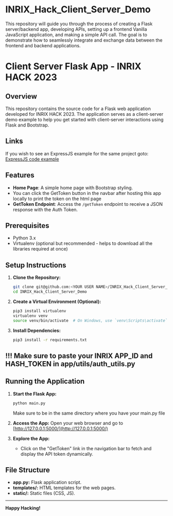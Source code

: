 # INRIX_Hack_Client_Server_Demo
This repository will guide you through the process of creating a Flask server/backend app, developing APIs, setting up a frontend Vanilla JavaScript application, and making a simple API call. The goal is to demonstrate how to seamlessly integrate and exchange data between the frontend and backend applications.


# Client Server Flask App - INRIX HACK 2023

## Overview
This repository contains the source code for a Flask web application developed for INRIX HACK 2023. The application serves as a client-server demo example to help you get started with client-server interactions using Flask and Bootstrap.

## Links
If you wish to see an ExpressJS example for the same project goto: [ExpressJS code example](https://github.com/INRIX-Aashay-Motiwala/INRIX_Hack_Client_Server_ExpressJS_Demo)



## Features
- **Home Page**: A simple home page with Bootstrap styling.
- You can click the GetToken button in the navbar after hosting this app locally to print the token on the html page
- **GetToken Endpoint**: Access the `/getToken` endpoint to receive a JSON response with the Auth Token.
  

## Prerequisites
- Python 3.x
- Virtualenv (optional but recommended - helps to download all the libraries required at once)

## Setup Instructions

1. **Clone the Repository:**
    ```bash
    git clone git@github.com:<YOUR USER NAME>/INRIX_Hack_Client_Server_Demo.git
    cd INRIX_Hack_Client_Server_Demo
    ```

2. **Create a Virtual Environment (Optional):**
    ```bash
    pip3 install virtualenv
    virtualenv venv
    source venv/bin/activate  # On Windows, use `venv\Scripts\activate`
    ```

3. **Install Dependencies:**
    ```bash
    pip3 install -r requirements.txt
    ```

## !!! Make sure to paste your INRIX APP_ID and HASH_TOKEN in app/utils/auth_utils.py

## Running the Application

1. **Start the Flask App:**
    ```bash
    python main.py 
    ```
    Make sure to be in the same directory where you have your main.py file

2. **Access the App:**
    Open your web browser and go to [http://127.0.0.1:5000/](http://127.0.0.1:5000/)

3. **Explore the App:**
    - Click on the "GetToken" link in the navigation bar to fetch and display the API token dynamically.
    
## File Structure
- **app.py:** Flask application script.
- **templates/:** HTML templates for the web pages.
- **static/:** Static files (CSS, JS).
---

**Happy Hacking!**
